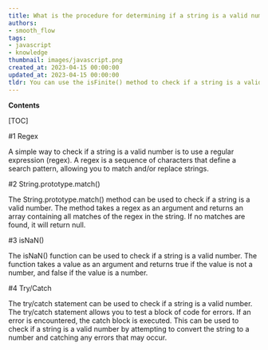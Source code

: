 ```yaml
---
title: What is the procedure for determining if a string is a valid numerical value?
authors:
- smooth_flow
tags:
- javascript
- knowledge
thumbnail: images/javascript.png
created_at: 2023-04-15 00:00:00
updated_at: 2023-04-15 00:00:00
tldr: You can use the isFinite() method to check if a string is a valid number in Javascript.
---
```


**Contents**

[TOC]

#1 Regex

A simple way to check if a string is a valid number is to use a regular expression (regex). A regex is a sequence of characters that define a search pattern, allowing you to match and/or replace strings.

#2 String.prototype.match()

The String.prototype.match() method can be used to check if a string is a valid number. The method takes a regex as an argument and returns an array containing all matches of the regex in the string. If no matches are found, it will return null.

#3 isNaN()

The isNaN() function can be used to check if a string is a valid number. The function takes a value as an argument and returns true if the value is not a number, and false if the value is a number.

#4 Try/Catch

The try/catch statement can be used to check if a string is a valid number. The try/catch statement allows you to test a block of code for errors. If an error is encountered, the catch block is executed. This can be used to check if a string is a valid number by attempting to convert the string to a number and catching any errors that may occur.
